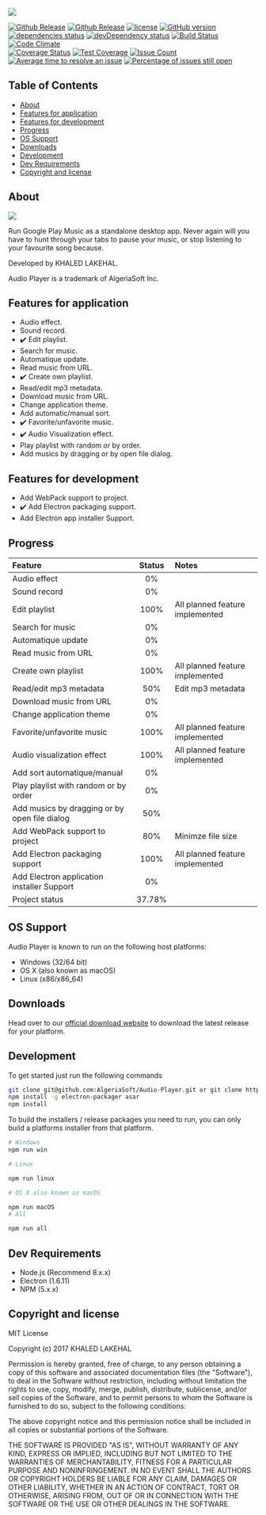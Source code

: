 
 ![](assets-dev/multimedia/images/icon.png)
 
 [![Github Release](https://img.shields.io/github/release/AlgeriaSoft/Audio-Player.svg)](https://github.com/AlgeriaSoft/Audio-Player/releases)
 [![Github Release](https://img.shields.io/github/release/AlgeriaSoft/Audio-Player.svg)](https://github.com/AlgeriaSoft/Audio-Player/releases)
 [![license](https://img.shields.io/github/license/mashape/apistatus.svg)](https://github.com/AlgeriaSoft/Audio-Player/blob/master/LICENSE)
[![GitHub version](https://badge.fury.io/gh/AlgeriaSoft%2FAudio-Player.svg)](https://badge.fury.io/gh/AlgeriaSoft%2FAudio-Player)
 [![dependencies status](https://david-dm.org/AlgeriaSoft/Audio-Player/status.svg)](https://david-dm.org/AlgeriaSoft/Audio-Player)
 [![devDependency status](https://david-dm.org/AlgeriaSoft/Audio-Player/dev-status.svg)](https://david-dm.org/AlgeriaSoft/Audio-Player#info=devDependencies)
 [![Build Status](https://travis-ci.org/AlgeriaSoft/Audio-Player.svg?branch=master)](https://travis-ci.org/AlgeriaSoft/Audio-Player)
[![Code Climate](https://codeclimate.com/github/AlgeriaSoft/Audio-Player/badges/gpa.svg)](https://codeclimate.com/github/AlgeriaSoft/Audio-Player)   
[![Coverage Status](https://coveralls.io/repos/github/AlgeriaSoft/Audio-Player/badge.svg?branch=master)](https://coveralls.io/github/AlgeriaSoft/Audio-Player?branch=master)
[![Test Coverage](https://codeclimate.com/github/AlgeriaSoft/Audio-Player/badges/coverage.svg)](https://codeclimate.com/github/AlgeriaSoft/Audio-Player/coverage)
[![Issue Count](https://codeclimate.com/github/AlgeriaSoft/Audio-Player/badges/issue_count.svg)](https://codeclimate.com/github/AlgeriaSoft/Audio-Player)
 [![Average time to resolve an issue](http://isitmaintained.com/badge/resolution/AlgeriaSoft/Audio-Player.svg)](http://isitmaintained.com/project/AlgeriaSoft/Audio-Player "Average time to resolve an issue")
 [![Percentage of issues still open](http://isitmaintained.com/badge/open/AlgeriaSoft/Audio-Player.svg)](http://isitmaintained.com/project/AlgeriaSoft/Audio-Player "Percentage of issues still open")


  
## Table of Contents

- [About](#about)
- [Features for application](#features-for-application)
- [Features for development](#features-for-development)
- [Progress](#progress)
- [OS Support](#os-support)
- [Downloads](#downloads)
- [Development](#development)
- [Dev Requirements](#dev-requirements)
- [Copyright and license](#copyright-and-license)


## About
![](http://samuel.ninja/img/gpmdp_screen.gif)

Run Google Play Music as a standalone desktop app. Never again will you have to hunt through your tabs to pause your music, or stop listening to your favourite song because.

Developed by KHALED LAKEHAL.

Audio Player is a trademark of AlgeriaSoft Inc.

## Features for application

- Audio effect.
- Sound record.
- :heavy_check_mark: Edit playlist.
- Search for music.
- Automatique update.
- Read music from URL.
- :heavy_check_mark: Create own playlist.
- Read/edit mp3 metadata.
- Download music from URL.
- Change application theme.
- Add automatic/manual sort.
- :heavy_check_mark: Favorite/unfavorite music.
- :heavy_check_mark: Audio Visualization effect.
- Play playlist with random or by order.
- Add musics by dragging or by open file dialog.

## Features for development

- Add WebPack support to project.
- :heavy_check_mark: Add Electron packaging support.
- Add Electron app installer Support.

## Progress

| Feature                                                 | Status        | Notes                             |
|:--------------------------------------------------------|:-------------:|:----------------------------------|
| Audio effect                                            | 0%            |                                   |
| Sound record                                            | 0%            |                                   |
| Edit playlist                                           | 100%          | All planned feature implemented   |
| Search for music                                        | 0%            |                                   |
| Automatique update                                      | 0%            |                                   |
| Read music from URL                                     | 0%            |                                   |
| Create own playlist                                     | 100%          | All planned feature implemented   |
| Read/edit mp3 metadata                                  | 50%           | Edit mp3 metadata                 |
| Download music from URL                                 | 0%            |                                   |                               
| Change application theme                                | 0%            |                                   |
| Favorite/unfavorite music                               | 100%          | All planned feature implemented   |
| Audio visualization effect                              | 100%          | All planned feature implemented   |
| Add sort automatique/manual                             | 0%            |                                   |
| Play playlist with random or by order                   | 0%            |                                   |
| Add musics by dragging or by open file dialog           | 50%           |                                   |
| Add WebPack support to project                          | 80%           | Minimze file size                 |
| Add Electron packaging support                          | 100%          | All planned feature implemented   |
| Add Electron application installer Support              | 0%            |                                   |
| Project status                                          | 37.78%        |                                   |
  

## OS Support

Audio Player is known to run on the following host platforms:

- Windows (32/64 bit)
- OS X (also known as macOS)
- Linux (x86/x86_64)

## Downloads

Head over to our [official download website](https://algeriasoft.github.io/Website/audio-player/download.html) to download the latest release for your platform.

## Development

To get started just run the following commands


```bash
git clone git@github.com:AlgeriaSoft/Audio-Player.git or git clone https://github.com/AlgeriaSoft/Audio-Player.git
npm install -g electron-packager asar
npm install
```


To build the installers / release packages you need to run, you can only build a platforms installer from that platform.


```bash 
# Windows
npm run win

# Linux

npm run linux

# OS X also known as macOS

npm run macOS
# All

npm run all

```

## Dev Requirements

- Node.js (Recommend 8.x.x)
- Electron (1.6.11)
- NPM (5.x.x)

## Copyright and license

MIT License

Copyright (c) 2017 KHALED LAKEHAL

Permission is hereby granted, free of charge, to any person obtaining a copy
of this software and associated documentation files (the "Software"), to deal
in the Software without restriction, including without limitation the rights
to use, copy, modify, merge, publish, distribute, sublicense, and/or sell
copies of the Software, and to permit persons to whom the Software is
furnished to do so, subject to the following conditions:

The above copyright notice and this permission notice shall be included in all
copies or substantial portions of the Software.

THE SOFTWARE IS PROVIDED "AS IS", WITHOUT WARRANTY OF ANY KIND, EXPRESS OR
IMPLIED, INCLUDING BUT NOT LIMITED TO THE WARRANTIES OF MERCHANTABILITY,
FITNESS FOR A PARTICULAR PURPOSE AND NONINFRINGEMENT. IN NO EVENT SHALL THE
AUTHORS OR COPYRIGHT HOLDERS BE LIABLE FOR ANY CLAIM, DAMAGES OR OTHER
LIABILITY, WHETHER IN AN ACTION OF CONTRACT, TORT OR OTHERWISE, ARISING FROM,
OUT OF OR IN CONNECTION WITH THE SOFTWARE OR THE USE OR OTHER DEALINGS IN THE
SOFTWARE.
